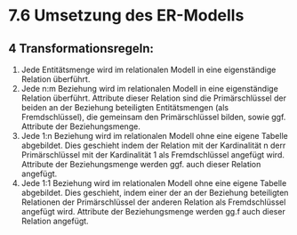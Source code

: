 # 7.6 Umsetzung des ER-Modells

## 4 Transformationsregeln:

1. Jede Entitätsmenge wird im relationalen Modell in eine eigenständige Relation überführt.
2. Jede n:m Beziehung wird im relationalen Modell in eine eigenständige Relation überführt. Attribute dieser Relation sind die Primärschlüssel der beiden an der Beziehung beteiligten Entitätsmengen (als Fremdschlüssel), die gemeinsam den Primärschlüssel bilden, sowie ggf. Attribute der Beziehungsmenge.
3. Jede 1:n Beziehung wird im relationalen Modell ohne eine eigene Tabelle abgebildet. Dies geschieht indem der Relation mit der Kardinalität n derr Primärschlüssel mit der Kardinalität 1 als Fremdschlüssel angefügt wird. Attribute der Beziehungsmenge werden ggf. auch dieser Relation angefügt.
4. Jede 1:1 Beziehung wird im relationalen Modell ohne eine eigene Tabelle abgebildet. Dies geschieht, indem einer der an der Beziehung beteiligten Relationen der Primärschlüssel der anderen Relation als Fremdschlüssel angefügt wird. Attribute der Beziehungsmenge werden gg.f auch dieser Relation angefügt.
